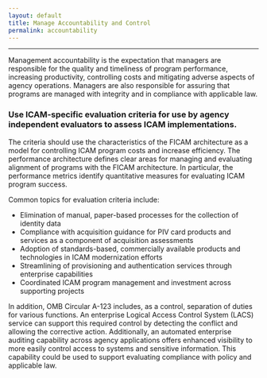 ```yaml
---
layout: default
title: Manage Accountability and Control
permalink: accountability
---
```

---

Management accountability is the expectation that managers are responsible for the quality and timeliness of program performance, increasing productivity, controlling costs and mitigating adverse aspects of agency operations. Managers are also responsible for assuring that programs are managed with integrity and in compliance with applicable law.

### Use ICAM-specific evaluation criteria for use by agency independent evaluators to assess ICAM implementations.

The criteria should use the characteristics of the FICAM architecture as a model for controlling ICAM program costs and increase efficiency. The performance architecture defines clear areas for managing and evaluating alignment of programs with the FICAM architecture. In particular, the performance metrics identify quantitative measures for evaluating ICAM program success.

Common topics for evaluation criteria include:

* Elimination of manual, paper-based processes for the collection of identity data
* Compliance with acquisition guidance for PIV card products and services as a component of acquisition assessments
* Adoption of standards-based, commercially available products and technologies in ICAM modernization efforts
* Streamlining of provisioning and authentication services through enterprise capabilities
* Coordinated ICAM program management and investment across supporting projects

In addition, OMB Circular A-123 includes, as a control, separation of duties for various functions. An enterprise Logical Access Control System (LACS) service can support this required control by detecting the conflict and allowing the corrective action. Additionally, an automated enterprise auditing capability across agency applications offers enhanced visibility to more easily control access to systems and sensitive information. This capability could be used to support evaluating compliance with policy and applicable law.
